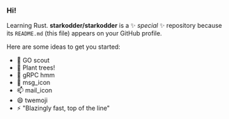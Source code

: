 ### Hi!
Learning Rust. 
**starkodder/starkodder** is a ✨ _special_ ✨ repository because its `README.md` (this file) appears on your GitHub profile.

Here are some ideas to get you started:

- 🔭 GO scout
- 🌱 Plant trees!
- 🤔 gRPC hmm
- 💬 msg_icon
- 📫 mail_icon
- 😄 twemoji
- ⚡ "Blazingly fast, top of the line"

